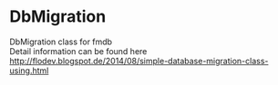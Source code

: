 DbMigration
===========

DbMigration class for fmdb  
Detail information can be found here http://flodev.blogspot.de/2014/08/simple-database-migration-class-using.html  
